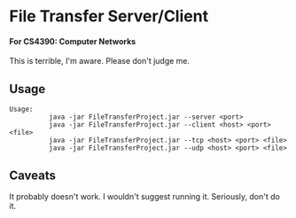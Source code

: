 # File Transfer Server/Client
#### For CS4390: Computer Networks

This is terrible, I'm aware. Please don't judge me.

## Usage
```shell
Usage:
          java -jar FileTransferProject.jar --server <port>
          java -jar FileTransferProject.jar --client <host> <port> <file>
          java -jar FileTransferProject.jar --tcp <host> <port> <file>
          java -jar FileTransferProject.jar --udp <host> <port> <file>
```

## Caveats
It probably doesn't work. I wouldn't suggest running it. Seriously, don't do it.
